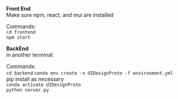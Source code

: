**Front End** <br />
Make sure npm, react, and mui are installed<br />

Commands: <br />
`cd frontend`<br />
`npm start`<br />

**BackEnd**<br />
in another terminal: <br/>

Commands: <br/>
`cd backend`
`conda env create -n UIDesignProto -f environment.yml`<br />
pip install as necessary<br />
`conda activate UIDesignProto`<br />
`python server.py` <br />
